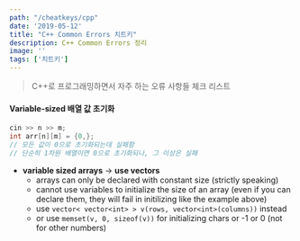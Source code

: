 ```yaml
---
path: "/cheatkeys/cpp"
date: '2019-05-12'
title: "C++ Common Errors 치트키"
description: C++ Common Errors 정리
image: ''
tags: ['치트키']
---
```

> C++로 프로그래밍하면서 자주 하는 오류 사항들 체크 리스트

#### Variable-sized 배열 값 초기화
```cpp
cin >> n >> m;
int arr[n][m] = {0,}; 
// 모든 값이 0으로 초기화되는데 실패함
// 단순히 1차원 배열이면 0으로 초기화되나, 그 이상은 실패
```
- __variable sized arrays__ -> __use vectors__
    - arrays can only be declared with constant size (strictly speaking)
    - cannot use variables to initialize the size of an array (even if you can declare them, they will fail in initilizing like the example above)
    - use `vector< vector<int> > v(rows, vector<int>(columns))` instead
    - or use `memset(v, 0, sizeof(v))` for initializing chars or -1 or 0 (not for other numbers)